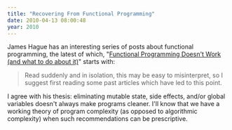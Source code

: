 ```yaml
---
title: "Recovering From Functional Programming"
date: 2010-04-13 08:00:48
year: 2010
---
```

James Hague has an interesting series of posts about functional programming, the latest of which, "<a href="http://prog21.dadgum.com/54.html">Functional Programming Doesn't Work (and what to do about it)</a>" starts with:
<blockquote>Read suddenly and in isolation, this may be easy to misinterpret, so I  suggest first reading some past articles which have led to this point.</blockquote>
I agree with his thesis: eliminating mutable state, side effects, and/or global variables doesn't always make programs cleaner. I'll know that we have a working theory of program complexity (as opposed to algorithmic complexity) when such recommendations can be prescriptive.
